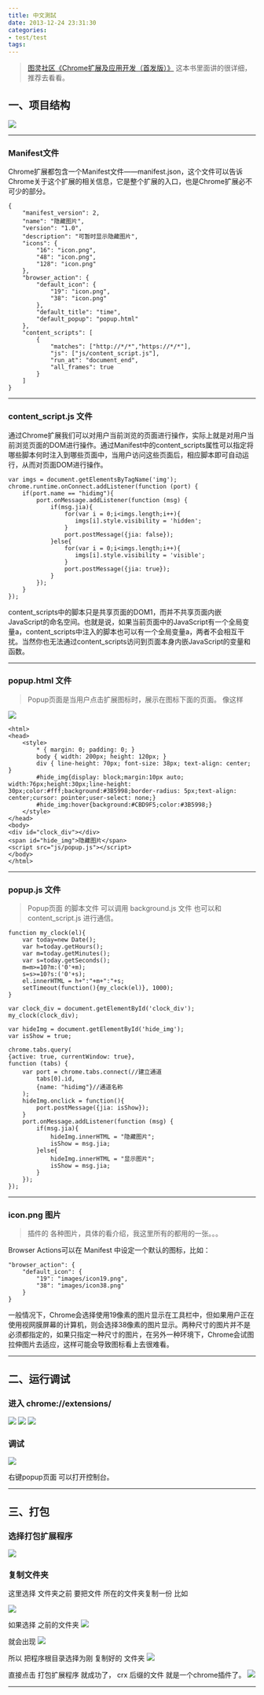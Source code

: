 ```yaml
---
title: 中文測試
date: 2013-12-24 23:31:30
categories:
- test/test
tags:
---
```


>  [图灵社区《Chrome扩展及应用开发（首发版）》](http://www.ituring.com.cn/book/1421)
>  这本书里面讲的很详细，推荐去看看。

## 一、项目结构
![](http://p01zuhw8m.bkt.clouddn.com/2017/12/18a1.png)

***

### Manifest文件
Chrome扩展都包含一个Manifest文件——manifest.json，这个文件可以告诉Chrome关于这个扩展的相关信息，它是整个扩展的入口，也是Chrome扩展必不可少的部分。
    
```
{
    "manifest_version": 2,
    "name": "隐藏图片",
    "version": "1.0",
    "description": "可暂时显示隐藏图片",
    "icons": {
        "16": "icon.png",
        "48": "icon.png",
        "128": "icon.png"
    },
    "browser_action": {
        "default_icon": {
            "19": "icon.png",
            "38": "icon.png"
        },
        "default_title": "time",
        "default_popup": "popup.html"
    },
    "content_scripts": [
        {
            "matches": ["http://*/*","https://*/*"],
            "js": ["js/content_script.js"],
            "run_at": "document_end",
            "all_frames": true 
        }
    ]
}
```
***

### content_script.js 文件
通过Chrome扩展我们可以对用户当前浏览的页面进行操作，实际上就是对用户当前浏览页面的DOM进行操作。通过Manifest中的content_scripts属性可以指定将哪些脚本何时注入到哪些页面中，当用户访问这些页面后，相应脚本即可自动运行，从而对页面DOM进行操作。


```
var imgs = document.getElementsByTagName('img');
chrome.runtime.onConnect.addListener(function (port) {
    if(port.name == "hidimg"){
        port.onMessage.addListener(function (msg) {
            if(msg.jia){
                for(var i = 0;i<imgs.length;i++){
                   imgs[i].style.visibility = 'hidden';
                }
                port.postMessage({jia: false});
            }else{
                for(var i = 0;i<imgs.length;i++){
                   imgs[i].style.visibility = 'visible';
                }
                port.postMessage({jia: true});
            }
        });
    }
});
```
content_scripts中的脚本只是共享页面的DOM1，而并不共享页面内嵌JavaScript的命名空间。也就是说，如果当前页面中的JavaScript有一个全局变量a，content_scripts中注入的脚本也可以有一个全局变量a，两者不会相互干扰。当然你也无法通过content_scripts访问到页面本身内嵌JavaScript的变量和函数。

***

### popup.html 文件
>Popup页面是当用户点击扩展图标时，展示在图标下面的页面。
>像这样

![](http://p01zuhw8m.bkt.clouddn.com/a2.png)

```
<html>
<head>
    <style>
        * { margin: 0; padding: 0; }
        body { width: 200px; height: 120px; }
        div { line-height: 70px; font-size: 38px; text-align: center; }
        #hide_img{display: block;margin:10px auto; width:76px;height:30px;line-height: 30px;color:#fff;background:#3B5998;border-radius: 5px;text-align: center;cursor: pointer;user-select: none;}
        #hide_img:hover{background:#CBD9F5;color:#3B5998;}
    </style>
</head>
<body>
<div id="clock_div"></div>
<span id="hide_img">隐藏图片</span>
<script src="js/popup.js"></script>
</body>
</html>
```
***

### popup.js 文件
>Popup页面 的脚本文件 可以调用 background.js 文件 也可以和 content_script.js 进行通信。

```
function my_clock(el){
    var today=new Date();
    var h=today.getHours();
    var m=today.getMinutes();
    var s=today.getSeconds();
    m=m>=10?m:('0'+m);
    s=s>=10?s:('0'+s);
    el.innerHTML = h+":"+m+":"+s;
    setTimeout(function(){my_clock(el)}, 1000);
}

var clock_div = document.getElementById('clock_div');
my_clock(clock_div);

var hideImg = document.getElementById('hide_img');
var isShow = true;

chrome.tabs.query(
{active: true, currentWindow: true},
function (tabs) {
    var port = chrome.tabs.connect(//建立通道
        tabs[0].id,
        {name: "hidimg"}//通道名称
    );
    hideImg.onclick = function(){
        port.postMessage({jia: isShow});
    }
    port.onMessage.addListener(function (msg) {
        if(msg.jia){
            hideImg.innerHTML = "隐藏图片";
            isShow = msg.jia;
        }else{
            hideImg.innerHTML = "显示图片";
            isShow = msg.jia;
        }
    });
});
```

***

### icon.png 图片
>插件的 各种图片，具体的看介绍，我这里所有的都用的一张。。。

Browser Actions可以在 Manifest 中设定一个默认的图标，比如：
```
"browser_action": {
    "default_icon": {
        "19": "images/icon19.png",
        "38": "images/icon38.png"
    }
}
```

一般情况下，Chrome会选择使用19像素的图片显示在工具栏中，但如果用户正在使用视网膜屏幕的计算机，则会选择38像素的图片显示。两种尺寸的图片并不是必须都指定的，如果只指定一种尺寸的图片，在另外一种环境下，Chrome会试图拉伸图片去适应，这样可能会导致图标看上去很难看。

***


## 二、运行调试


### 进入 chrome://extensions/

![](http://p01zuhw8m.bkt.clouddn.com/a3.png)
![](http://p01zuhw8m.bkt.clouddn.com/a6.png)
![](http://p01zuhw8m.bkt.clouddn.com/a5.png)


### 调试

![](http://p01zuhw8m.bkt.clouddn.com/a2.png)

右键popup页面 可以打开控制台。

***

## 三、打包

### 选择打包扩展程序

![](http://p01zuhw8m.bkt.clouddn.com/2017/12/18a8.png)

### 复制文件夹
这里选择 文件夹之前 要把文件 所在的文件夹复制一份
比如

![](http://p01zuhw8m.bkt.clouddn.com/2017/12/18a13.png)

如果选择 之前的文件夹 
![](http://p01zuhw8m.bkt.clouddn.com/2017/12/18a9.png)

 就会出现
![](http://p01zuhw8m.bkt.clouddn.com/2017/12/18a10.png)

所以 把程序根目录选择为刚 复制好的 文件夹
![](http://p01zuhw8m.bkt.clouddn.com/2017/12/18a12.png)

直接点击 打包扩展程序 就成功了，
crx 后缀的文件 就是一个chrome插件了。
![](http://p01zuhw8m.bkt.clouddn.com/2017/12/18a14.png)

***

